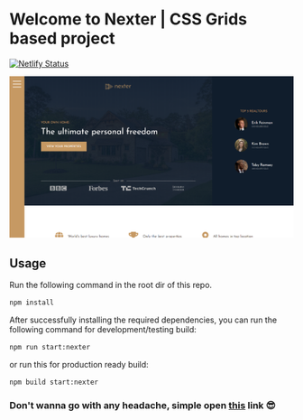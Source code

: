 # Welcome to Nexter | CSS Grids based project

[![Netlify Status](https://api.netlify.com/api/v1/badges/f9e704b5-df0d-4240-b38d-d87a9b361ebc/deploy-status)](https://app.netlify.com/sites/css-showcase-nexter/deploys)

<img src="img/nexter.png"/>

## Usage
Run the following command in the root dir of this repo.
```bash
npm install
```

After successfully installing the required dependencies, you can
run the following command for development/testing build:

```bash
npm run start:nexter
```
or run this for production ready build:
```bash
npm build start:nexter
```

### Don't wanna go with any headache, simple open [this](https://css-showcase-nexter.netlify.app/) link 😎
